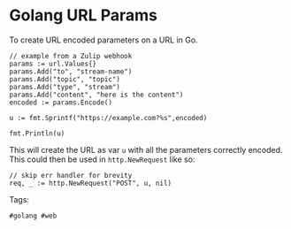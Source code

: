 # Golang URL Params

To create URL encoded parameters on a URL in Go.

```golang
// example from a Zulip webhook
params := url.Values{}
params.Add("to", "stream-name")
params.Add("topic", "topic")
params.Add("type", "stream")
params.Add("content", "here is the content")
encoded := params.Encode()

u := fmt.Sprintf("https://example.com?%s",encoded)

fmt.Println(u)
```

This will create the URL as var `u` with all the parameters 
correctly encoded. This could then be used in `http.NewRequest`
like so:

```golang
// skip err handler for brevity
req, _ := http.NewRequest("POST", u, nil)
```

Tags:

    #golang #web

